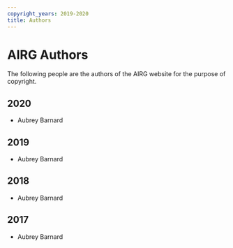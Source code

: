 ```yaml
---
copyright_years: 2019-2020
title: Authors
---
```


AIRG Authors
============


The following people are the authors of the AIRG website for the purpose
of copyright.


2020
----

* Aubrey Barnard


2019
----

* Aubrey Barnard


2018
----

* Aubrey Barnard


2017
----

* Aubrey Barnard
